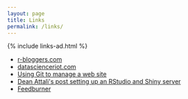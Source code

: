 ```yaml
---
layout: page
title: Links 
permalink: /links/
---
```


{% include links-ad.html %}

+ [r-bloggers.com](http://www.r-bloggers.com)
+ [datascienceriot.com](http://www.datascienceriot.com)
+ [Using Git to manage a web site](http://toroid.org/git-website-howto)
+ [Dean Attali's post setting up an RStudio and Shiny 
server](http://deanattali.com/2015/05/09/setup-rstudio-shiny-server-digital-ocean/) 
+ [Feedburner](http://feedburner.google.com)
